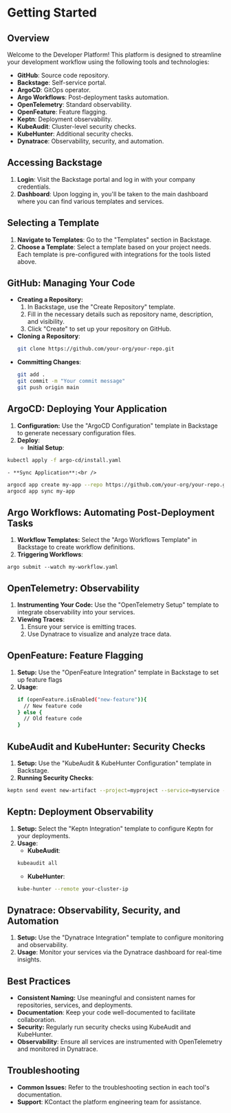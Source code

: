 # Getting Started
## Overview
Welcome to the Developer Platform! This platform is designed to streamline your development workflow using the following tools and technologies:

- **GitHub**: Source code repository.
- **Backstage**: Self-service portal.
- **ArgoCD**: GitOps operator.
- **Argo Workflows**: Post-deployment tasks automation.
- **OpenTelemetry**: Standard observability.
- **OpenFeature**: Feature flagging.
- **Keptn**: Deployment observability.
- **KubeAudit**: Cluster-level security checks.
- **KubeHunter**: Additional security checks.
- **Dynatrace**: Observability, security, and automation.

## Accessing Backstage
1. **Login**: Visit the Backstage portal and log in with your company credentials.
2. **Dashboard**: Upon logging in, you'll be taken to the main dashboard where you can find various templates and services.

## Selecting a Template
1. **Navigate to Templates**: Go to the "Templates" section in Backstage.
2. **Choose a Template**: Select a template based on your project needs. Each template is pre-configured with integrations for the tools listed above.

## GitHub: Managing Your Code
- **Creating a Repository:**
    1. In Backstage, use the "Create Repository" template.
    2. Fill in the necessary details such as repository name, description, and visibility.
    3. Click "Create" to set up your repository on GitHub.
- **Cloning a Repository**:<br />
  ```bash
  git clone https://github.com/your-org/your-repo.git
  ```
- **Committing Changes**:<br />
  ```bash
  git add .
  git commit -m "Your commit message"
  git push origin main
  ```

## ArgoCD: Deploying Your Application
1. **Configuration:**
  Use the "ArgoCD Configuration" template in Backstage to generate necessary configuration files.
2. **Deploy**:
    - **Initial Setup**:<br />
  ```bash
  kubectl apply -f argo-cd/install.yaml
  ```
    - **Sync Application**:<br />
  ```bash
  argocd app create my-app --repo https://github.com/your-org/your-repo.git --path ./path-to-your-manifests --dest-server https://kubernetes.default.svc --dest-namespace default
  argocd app sync my-app
  ```

## Argo Workflows: Automating Post-Deployment Tasks
1. **Workflow Templates:**
  Select the "Argo Workflows Template" in Backstage to create workflow definitions.
2. **Triggering Workflows**:
  ```
  argo submit --watch my-workflow.yaml
  ```

## OpenTelemetry: Observability
1. **Instrumenting Your Code:**
  Use the "OpenTelemetry Setup" template to integrate observability into your services.
2. **Viewing Traces**:
    1. Ensure your service is emitting traces.
    2. Use Dynatrace to visualize and analyze trace data.

## OpenFeature: Feature Flagging
1. **Setup:**
  Use the "OpenFeature Integration" template in Backstage to set up feature flags
2. **Usage**:
    ```sh
    if (openFeature.isEnabled("new-feature")){
      // New feature code
    } else {
      // Old feature code
    }
    ```
## KubeAudit and KubeHunter: Security Checks
1. **Setup:**
  Use the "KubeAudit & KubeHunter Configuration" template in Backstage.
2. **Running Security Checks**:
  ```sh
  keptn send event new-artifact --project=myproject --service=myservice --image=myimage --tag=mytag
  ```

## Keptn: Deployment Observability
1. **Setup:**
  Select the "Keptn Integration" template to configure Keptn for your deployments.
2. **Usage**:
    - **KubeAudit**:<br />
    ```bash
    kubeaudit all
    ```
    - **KubeHunter**:<br />
    ```bash
    kube-hunter --remote your-cluster-ip
    ```

## Dynatrace: Observability, Security, and Automation
1. **Setup:**
  Use the "Dynatrace Integration" template to configure monitoring and observability.
2. **Usage**:
  Monitor your services via the Dynatrace dashboard for real-time insights.

## Best Practices
  - **Consistent Naming:**
    Use meaningful and consistent names for repositories, services, and deployments.
  - **Documentation**:
    Keep your code well-documented to facilitate collaboration.
  - **Security:**
    Regularly run security checks using KubeAudit and KubeHunter.
  - **Observability**:
    Ensure all services are instrumented with OpenTelemetry and monitored in Dynatrace.

## Troubleshooting
  - **Common Issues:**
    Refer to the troubleshooting section in each tool's documentation.
  - **Support**:
    KContact the platform engineering team for assistance.
